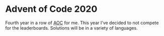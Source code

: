 # Advent of Code 2020

Fourth year in a row of [AOC](https://adventofcode.com/) for me. This year I've decided to not compete for the leaderboards. Solutions will be in a variety of languages.



